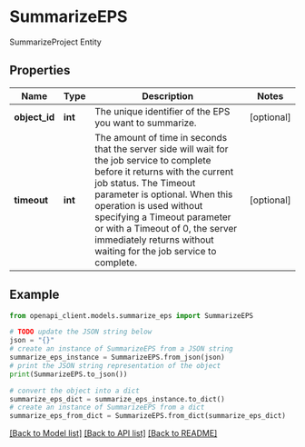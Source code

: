 # SummarizeEPS

SummarizeProject Entity

## Properties

Name | Type | Description | Notes
------------ | ------------- | ------------- | -------------
**object_id** | **int** | The unique identifier of the EPS you want to summarize. | [optional] 
**timeout** | **int** | The amount of time in seconds that the server side will wait for the job service to complete before it returns with the current job status. The Timeout parameter is optional. When this operation is used without specifying a Timeout parameter or with a Timeout of 0, the server immediately returns without waiting for the job service to complete. | [optional] 

## Example

```python
from openapi_client.models.summarize_eps import SummarizeEPS

# TODO update the JSON string below
json = "{}"
# create an instance of SummarizeEPS from a JSON string
summarize_eps_instance = SummarizeEPS.from_json(json)
# print the JSON string representation of the object
print(SummarizeEPS.to_json())

# convert the object into a dict
summarize_eps_dict = summarize_eps_instance.to_dict()
# create an instance of SummarizeEPS from a dict
summarize_eps_from_dict = SummarizeEPS.from_dict(summarize_eps_dict)
```
[[Back to Model list]](../README.md#documentation-for-models) [[Back to API list]](../README.md#documentation-for-api-endpoints) [[Back to README]](../README.md)


